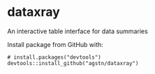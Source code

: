 # dataxray
An interactive table interface for data summaries

Install package from GitHub with:

```
# install.packages("devtools")
devtools::install_github("agstn/dataxray")
```
